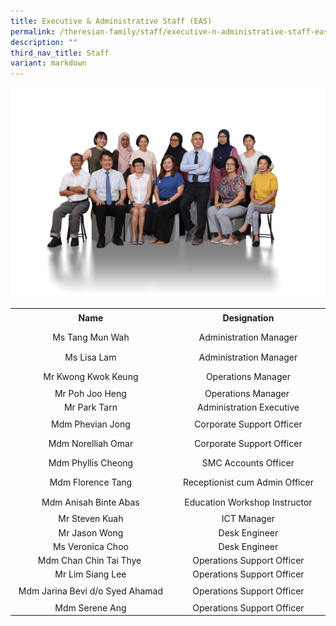```yaml
---
title: Executive & Administrative Staff (EAS)
permalink: /theresian-family/staff/executive-n-administrative-staff-eas/
description: ""
third_nav_title: Staff
variant: markdown
---
```

<img src="/images/2023DepartmentPhotos/eas2023.jpg"><br>
<table border="0" width="492" cellspacing="0" cellpadding="0"><colgroup><col width="252"><col width="240"></colgroup>
<tbody>
<tr>
<td style="text-align: center;" width="252" height="26"><strong>Name</strong></td>
<td style="text-align: center;" width="240"><strong>Designation</strong></td>
</tr>
<tr>
<td style="text-align: center;" width="252" height="26">Ms Tang Mun Wah</td>
<td style="text-align: center;" width="240">Administration Manager</td>
</tr>
<tr>
<td style="text-align: center;" width="252" height="26">Ms Lisa Lam</td>
<td style="text-align: center;" width="240">Administration Manager</td>
</tr>
<tr>
<td style="text-align: center;" width="252" height="26">Mr Kwong Kwok Keung</td>
<td style="text-align: center;" width="240">Operations Manager</td>
</tr>
<tr>
<td style="text-align: center;">Mr Poh Joo Heng</td>
<td style="text-align: center;">Operations Manager&nbsp;</td>
</tr>
<tr>
<td style="text-align: center;">Mr Park Tarn</td>
<td style="text-align: center;">Administration Executive</td>
</tr>
<tr>
<td style="text-align: center;" width="252" height="26">Mdm Phevian Jong</td>
<td style="text-align: center;" width="240">Corporate Support Officer</td>
</tr>
<tr>
<td style="text-align: center;" width="252" height="26">Mdm Norelliah Omar</td>
<td style="text-align: center;" width="240">Corporate Support Officer</td>
</tr>
<tr>
<td style="text-align: center;" width="252" height="26">Mdm Phyllis Cheong</td>
<td style="text-align: center;" width="240">SMC Accounts Officer</td>
</tr>
<tr>
<td style="text-align: center;" width="252" height="26">Mdm Florence Tang</td>
<td style="text-align: center;" width="240">Receptionist cum Admin Officer</td>
</tr>
<tr>
<td style="text-align: center;" width="252" height="26">Mdm Anisah Binte Abas</td>
<td style="text-align: center;" width="240">Education Workshop Instructor</td>
</tr>
<tr>
<!--<td style="text-align: center;">Mdm Siew Mun Ying</td>
<td style="text-align: center;">School Laboratory Technician</td>
</tr>
<tr>
<td style="text-align: center;">Mdm Toh Mui Hoong</td>
<td style="text-align: center;">School Laboratory Technician</td>
</tr>
<tr>-->
<td style="text-align: center;">Mr Steven Kuah</td>
<td style="text-align: center;">ICT Manager</td>
</tr>
<tr>
<td style="text-align: center;">Mr Jason Wong</td>
<td style="text-align: center;">Desk Engineer</td>
</tr>
<tr>
<td style="text-align: center;">Ms Veronica Choo</td>
<td style="text-align: center;">Desk Engineer</td>
</tr>
<tr>
<td style="text-align: center;">Mdm Chan Chin Tai Thye&nbsp;</td>
<td style="text-align: center;">Operations Support Officer</td>
</tr>
<tr>
<td style="text-align: center;">Mr Lim Siang Lee</td>
<td style="text-align: center;">Operations Support Officer</td>
</tr>
<tr>
<td style="text-align: center;" width="252" height="26">Mdm Jarina Bevi d/o Syed Ahamad</td>
<td style="text-align: center;" width="240">Operations Support Officer</td>
</tr>
<tr>
<td style="text-align: center;">Mdm Serene Ang</td>
<td style="text-align: center;">Operations Support Officer</td>
</tr>
</tbody>
</table>